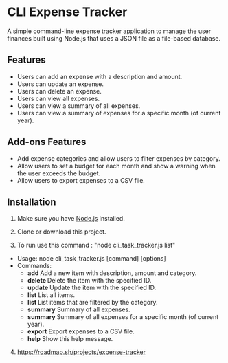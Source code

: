 # CLI Expense Tracker

A simple command-line expense tracker application to manage the user finances built using Node.js that uses a JSON file as a file-based database.

## Features

- Users can add an expense with a description and amount.
- Users can update an expense.
- Users can delete an expense.
- Users can view all expenses.
- Users can view a summary of all expenses.
- Users can view a summary of expenses for a specific month (of current year).

## Add-ons Features
- Add expense categories and allow users to filter expenses by category.
- Allow users to set a budget for each month and show a warning when the user exceeds the budget.
- Allow users to export expenses to a CSV file.

## Installation

1. Make sure you have [Node.js](https://nodejs.org) installed.

2. Clone or download this project.

3. To run use this command : "node cli_task_tracker.js list"
  - Usage: node cli_task_tracker.js [command] [options]
  - Commands:
     - **add <description> <amount> <category>**          Add a new item with description, amount and category.
     - **delete <id>**                                    Delete the item with the specified ID.
     - **update <id> <description> <amount> <category>**  Update the item with the specified ID.
     - **list**                                           List all items.
     - **list <category>**                                List items that are filtered by the category.
     - **summary**                                        Summary of all expenses.
     - **summary <month>**                                Summary of all expenses for a specific month (of current year).
     - **export**                                         Export expenses to a CSV file.
     - **help**                                           Show this help message.


4. https://roadmap.sh/projects/expense-tracker
